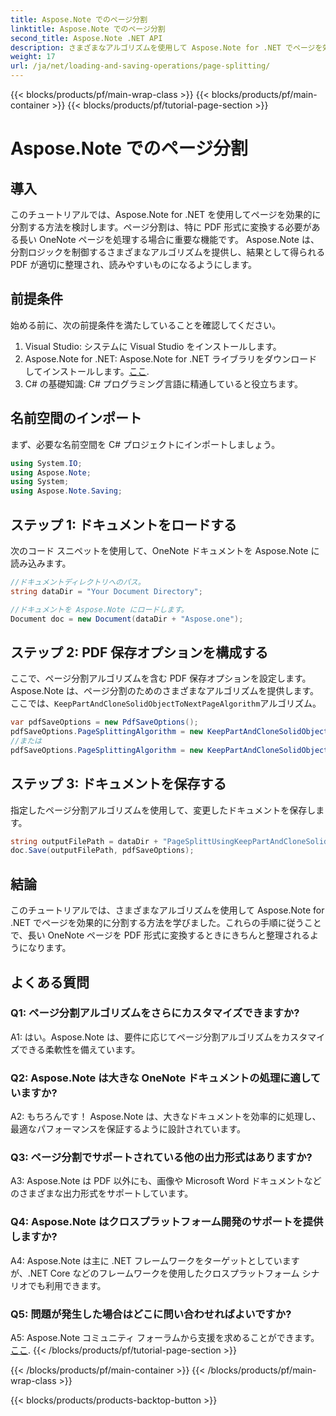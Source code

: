 ```yaml
---
title: Aspose.Note でのページ分割
linktitle: Aspose.Note でのページ分割
second_title: Aspose.Note .NET API
description: さまざまなアルゴリズムを使用して Aspose.Note for .NET でページを効果的に分割する方法を学びます。 OneNote ドキュメントを PDF 形式できちんと整理します。
weight: 17
url: /ja/net/loading-and-saving-operations/page-splitting/
---
```


{{< blocks/products/pf/main-wrap-class >}}
{{< blocks/products/pf/main-container >}}
{{< blocks/products/pf/tutorial-page-section >}}

# Aspose.Note でのページ分割

## 導入

このチュートリアルでは、Aspose.Note for .NET を使用してページを効果的に分割する方法を検討します。ページ分割は、特に PDF 形式に変換する必要がある長い OneNote ページを処理する場合に重要な機能です。 Aspose.Note は、分割ロジックを制御するさまざまなアルゴリズムを提供し、結果として得られる PDF が適切に整理され、読みやすいものになるようにします。

## 前提条件

始める前に、次の前提条件を満たしていることを確認してください。

1. Visual Studio: システムに Visual Studio をインストールします。
2.  Aspose.Note for .NET: Aspose.Note for .NET ライブラリをダウンロードしてインストールします。[ここ](https://releases.aspose.com/note/net/).
3. C# の基礎知識: C# プログラミング言語に精通していると役立ちます。

## 名前空間のインポート

まず、必要な名前空間を C# プロジェクトにインポートしましょう。

```csharp
using System.IO;
using Aspose.Note;
using System;
using Aspose.Note.Saving;
```

## ステップ 1: ドキュメントをロードする

次のコード スニペットを使用して、OneNote ドキュメントを Aspose.Note に読み込みます。

```csharp
//ドキュメントディレクトリへのパス。
string dataDir = "Your Document Directory";

//ドキュメントを Aspose.Note にロードします。
Document doc = new Document(dataDir + "Aspose.one");
```

## ステップ 2: PDF 保存オプションを構成する

ここで、ページ分割アルゴリズムを含む PDF 保存オプションを設定します。 Aspose.Note は、ページ分割のためのさまざまなアルゴリズムを提供します。ここでは、`KeepPartAndCloneSolidObjectToNextPageAlgorithm`アルゴリズム。

```csharp
var pdfSaveOptions = new PdfSaveOptions();
pdfSaveOptions.PageSplittingAlgorithm = new KeepPartAndCloneSolidObjectToNextPageAlgorithm(100);
//または
pdfSaveOptions.PageSplittingAlgorithm = new KeepPartAndCloneSolidObjectToNextPageAlgorithm(400);
```

## ステップ 3: ドキュメントを保存する

指定したページ分割アルゴリズムを使用して、変更したドキュメントを保存します。

```csharp
string outputFilePath = dataDir + "PageSplittUsingKeepPartAndCloneSolidObjectToNextPageAlgorithm_out.pdf";
doc.Save(outputFilePath, pdfSaveOptions);
```

## 結論

このチュートリアルでは、さまざまなアルゴリズムを使用して Aspose.Note for .NET でページを効果的に分割する方法を学びました。これらの手順に従うことで、長い OneNote ページを PDF 形式に変換するときにきちんと整理されるようになります。

## よくある質問

### Q1: ページ分割アルゴリズムをさらにカスタマイズできますか?

A1: はい。Aspose.Note は、要件に応じてページ分割アルゴリズムをカスタマイズできる柔軟性を備えています。

### Q2: Aspose.Note は大きな OneNote ドキュメントの処理に適していますか?

A2: もちろんです！ Aspose.Note は、大きなドキュメントを効率的に処理し、最適なパフォーマンスを保証するように設計されています。

### Q3: ページ分割でサポートされている他の出力形式はありますか?

A3: Aspose.Note は PDF 以外にも、画像や Microsoft Word ドキュメントなどのさまざまな出力形式をサポートしています。

### Q4: Aspose.Note はクロスプラットフォーム開発のサポートを提供しますか?

A4: Aspose.Note は主に .NET フレームワークをターゲットとしていますが、.NET Core などのフレームワークを使用したクロスプラットフォーム シナリオでも利用できます。

### Q5: 問題が発生した場合はどこに問い合わせればよいですか?

 A5: Aspose.Note コミュニティ フォーラムから支援を求めることができます。[ここ](https://forum.aspose.com/c/note/28).
{{< /blocks/products/pf/tutorial-page-section >}}

{{< /blocks/products/pf/main-container >}}
{{< /blocks/products/pf/main-wrap-class >}}

{{< blocks/products/products-backtop-button >}}
